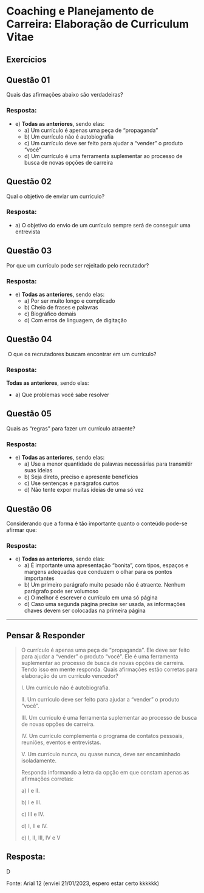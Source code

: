 # Coaching e Planejamento de Carreira: Elaboração de Curriculum Vitae

## Exercícios


## Questão 01
Quais das afirmações abaixo são verdadeiras?

### Resposta:
- e) **Todas as anteriores**, sendo elas:
    - a) ​Um currículo é apenas uma peça de “propaganda”
    - b) ​Um currículo não é autobiografia
    - c) ​Um currículo deve ser feito para ajudar a “vender” o produto “você”
    - d) Um currículo é uma ferramenta suplementar ao processo de busca de novas opções de carreira


## Questão 02
​Qual o objetivo de enviar um currículo?

### Resposta:
- a) ​O objetivo do envio de um currículo sempre será de conseguir uma entrevista


## Questão 03
​Por que um currículo pode ser rejeitado pelo recrutador?

### Resposta:
- e) **Todas as anteriores**, sendo elas:
    - a) ​Por ser muito longo e complicado
    - b) ​Cheio de frases e palavras
    - c) ​Biográfico demais
    - d) ​Com erros de linguagem, de digitação


## Questão 04
​ O que os recrutadores buscam encontrar em um currículo?

### Resposta:
**Todas as anteriores**, sendo elas:
- a) ​Que problemas você sabe resolver


## Questão 05
​Quais as “regras” para fazer um currículo atraente?

### Resposta:
- e) **Todas as anteriores**, sendo elas:
    - a) ​Use a menor quantidade de palavras necessárias para transmitir suas ideias
    - b) ​Seja direto, preciso e apresente benefícios
    - c) ​Use sentenças e parágrafos curtos
    - d) ​Não tente expor muitas ideias de uma só vez


## Questão 06
​Considerando que a forma é tão importante quanto o conteúdo pode-se afirmar que:

### Resposta:
- e) **Todas as anteriores**, sendo elas:
    - a) ​É importante uma apresentação “bonita”, com tipos, espaços e margens adequadas que conduzem o olhar para os pontos importantes
    - b) Um primeiro parágrafo muito pesado não é atraente. Nenhum parágrafo pode ser volumoso
    - c) O melhor é escrever o currículo em uma só página
    - d) Caso uma segunda página precise ser usada, as informações chaves devem ser colocadas na primeira página

<hr>

## Pensar & Responder

> O currículo é apenas uma peça de “propaganda”. Ele deve ser feito para ajudar a “vender” o produto “você”. Ele é uma ferramenta suplementar ao processo de busca de novas opções de carreira. Tendo isso em mente responda. Quais afirmações estão corretas para elaboração de um currículo vencedor?
>
> I. Um currículo não é autobiografia.
>
> II. Um currículo deve ser feito para ajudar a “vender” o produto “você”.
>
> III. Um currículo é uma ferramenta suplementar ao processo de busca de novas opções de carreira.
>
> IV. Um currículo complementa o programa de contatos pessoais, reuniões, eventos e entrevistas.
>
> V. Um currículo nunca, ou quase nunca, deve ser encaminhado isoladamente.
>
>Responda informando a letra da opção em que constam apenas as afirmações corretas:
> 
> a) I e II.
>
> b) I e III.
>
> c) III e IV.
>
> d) I, II e IV.
>
> e) I, II, III, IV e V

## Resposta:

D

Fonte: Arial 12 (enviei 21/01/2023, espero estar certo kkkkkk)